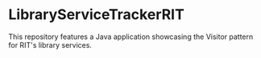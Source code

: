 # LibraryServiceTrackerRIT
This repository features a Java application showcasing the Visitor pattern for RIT's library services.
